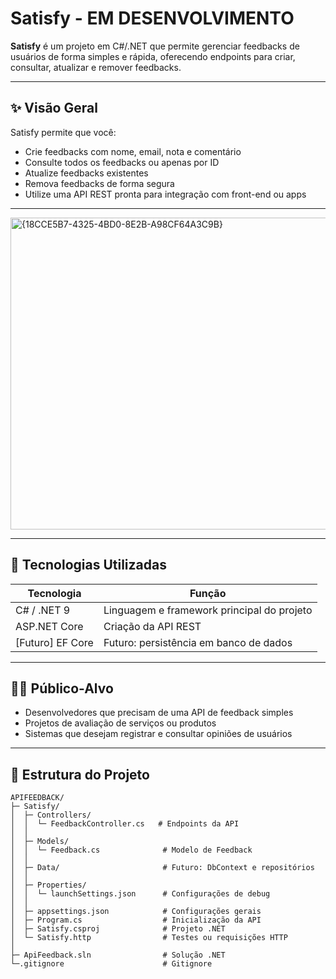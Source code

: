 # Satisfy - EM DESENVOLVIMENTO

**Satisfy** é um projeto em C#/.NET que permite gerenciar feedbacks de usuários de forma simples e rápida, oferecendo endpoints para criar, consultar, atualizar e remover feedbacks.  

---

## ✨ Visão Geral

Satisfy permite que você:

- Crie feedbacks com nome, email, nota e comentário
- Consulte todos os feedbacks ou apenas por ID
- Atualize feedbacks existentes
- Remova feedbacks de forma segura
- Utilize uma API REST pronta para integração com front-end ou apps

---

<img width="1490" height="499" alt="{18CCE5B7-4325-4BD0-8E2B-A98CF64A3C9B}" src="https://github.com/user-attachments/assets/69c2a9f3-8ccd-4f40-9196-50e532e5cd32" />

---

## 📁 Tecnologias Utilizadas

| Tecnologia       | Função                                    |
|-----------------|-------------------------------------------|
| C# / .NET 9     | Linguagem e framework principal do projeto|
| ASP.NET Core     | Criação da API REST                       |
| [Futuro] EF Core | Futuro: persistência em banco de dados  |

---

## 🧑‍🎓 Público-Alvo
- Desenvolvedores que precisam de uma API de feedback simples  
- Projetos de avaliação de serviços ou produtos  
- Sistemas que desejam registrar e consultar opiniões de usuários  

---

## 📂 Estrutura do Projeto

```plaintext
APIFEEDBACK/
├─ Satisfy/
│  ├─ Controllers/
│  │  └─ FeedbackController.cs   # Endpoints da API
│  │
│  ├─ Models/
│  │  └─ Feedback.cs              # Modelo de Feedback
│  │
│  ├─ Data/                       # Futuro: DbContext e repositórios
│  │
│  ├─ Properties/
│  │  └─ launchSettings.json      # Configurações de debug
│  │
│  ├─ appsettings.json            # Configurações gerais
│  ├─ Program.cs                  # Inicialização da API
│  ├─ Satisfy.csproj              # Projeto .NET
│  └─ Satisfy.http                # Testes ou requisições HTTP
│
├─ ApiFeedback.sln                # Solução .NET
└─.gitignore                      # Gitignore

```
